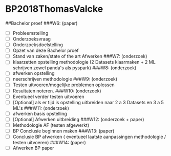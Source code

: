 # BP2018ThomasValcke
##Bachelor proef
###W6: (paper)
  - [ ] Probleemstelling 
  - [ ] Onderzoeksvraag
  - [ ] Onderzoeksdoelstelling
  - [ ] Opzet van deze Bachelor proef
  - [ ] Stand van zaken/state of the art Afwerken
###W7: (onderzoek)
  - [ ] klaarzetten opstelling methodologie (2 Datasets klaarmaken + 2 ML schrijven zowel panda's als pyspark)
###W8: (onderzoek)
  - [ ] afwerken opstelling 
  - [ ] neerschrijven methodologie
###W9: (onderzoek)
  - [ ] Testen uitvoeren/mogelijke problemen oplossen 
  - [ ] Resultaten noteren.
###W10: (onderzoek)
  - [ ] Eventueel verder testen uitvoeren 
  - [ ] [Optional] als er tijd is opstelling uitbreiden naar 2 a 3 Datasets en 3 a 5 ML's
###W11: (onderzoek)
  - [ ] afwerken basis opstelling
  - [ ] [Optional] Afwerken uitbreiding 
###W12: (onderzoek + paper)
  - [ ] Methodologie AF (testen afgewerkt) 
  - [ ] BP Conclusie beginnen maken
###W13: (paper)
  - [ ] Conclusie BP afwerken ( eventueel laatste aanpassingen methodologie / testen uitvoeren)
###W14: (paper)
  - [ ] Afwerken BP paper
